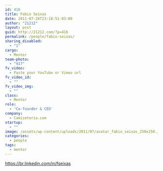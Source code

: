 ```yaml
---
id: 416
title: Fabio Seixas
date: 2011-07-26T23:18:51-03:00
author: "21212"
layout: post
guid: http://21212.com/?p=416
permalink: /people/fabio-seixas/
sharing_disabled:
  - "1"
cargo:
  - Mentor
team-photo:
  - "417"
fv_video:
  - Paste your YouTube or Vimeo url
fv_video_id:
  - ""
fv_video_img:
  - ""
class:
  - Mentor
role:
  - 'Co-founder & CEO'
company:
  - Camiseteria.com
startup:
  - ""
image: /assets/wp-content/uploads/2011/07/avatar_fabio_seixas_250x250.jpg
categories:
  - people
tags:
  - mentor
---
```

https://br.linkedin.com/in/fseixas